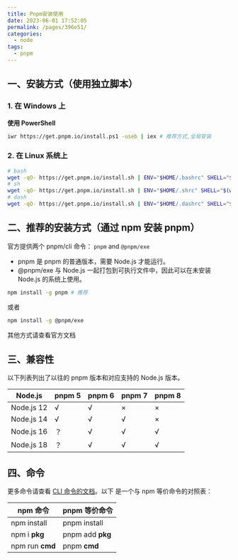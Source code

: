 ```yaml
---
title: Pnpm安装使用
date: 2023-06-01 17:52:05
permalink: /pages/396e51/
categories:
  - node
tags:
  - pnpm
---
```


## 一、安装方式（使用独立脚本）

### 1. 在 Windows 上

**使用 PowerShell**

```bash
iwr https://get.pnpm.io/install.ps1 -useb | iex # 推荐方式,全局安装
```

### 2. 在 Linux 系统上

```bash
# bash
wget -qO- https://get.pnpm.io/install.sh | ENV="$HOME/.bashrc" SHELL="$(which bash)" bash -
# sh
wget -qO- https://get.pnpm.io/install.sh | ENV="$HOME/.shrc" SHELL="$(which sh)" sh -
# dash
wget -qO- https://get.pnpm.io/install.sh | ENV="$HOME/.dashrc" SHELL="$(which dash)" dash -
```

## 二、推荐的安装方式（通过 npm 安装 pnpm）

官方提供两个 pnpm/cli 命令： `pnpm` and `@pnpm/exe`

- pnpm 是 pnpm 的普通版本，需要 Node.js 才能运行。
- @pnpm/exe 与 Node.js 一起打包到可执行文件中，因此可以在未安装 Node.js 的系统上使用。

```bash
npm install -g pnpm # 推荐
```

或者

```bash
npm install -g @pnpm/exe
```

其他方式请查看官方文档

## 三、兼容性

以下列表列出了以往的 pnpm 版本和对应支持的 Node.js 版本。

| Node.js    | pnpm 5 | pnpm 6 | pnpm 7 | pnpm 8 |
| ---------- | ------ | ------ | ------ | ------ |
| Node.js 12 | √      | √      | ×      | ×      |
| Node.js 14 | √      | √      | √      | ×      |
| Node.js 16 | ？     | √      | √      | √      |
| Node.js 18 | ？     | √      | √      | √      |

## 四、命令

更多命令请查看 [CLI 命令的文档](https://www.pnpm.cn/cli/add)。以下 是一个与 npm 等价命令的对照表：

| npm 命令        | pnpm 等价命令    |
| --------------- | ---------------- |
| npm install     | pnpm install     |
| npm i **pkg**   | pnpm add **pkg** |
| npm run **cmd** | pnpm **cmd**     |
